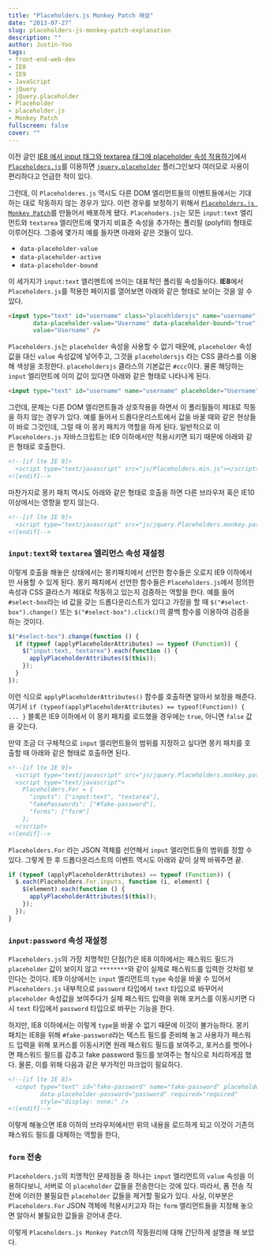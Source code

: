 ```yaml
---
title: "Placeholders.js Monkey Patch 해설"
date: "2013-07-27"
slug: placeholders-js-monkey-patch-explanation
description: ""
author: Justin-Yoo
tags:
- front-end-web-dev
- IE8
- IE9
- JavaScript
- jQuery
- jQuery.placeholder
- Placeholder
- placeholder.js
- Monkey Patch
fullscreen: false
cover: ""
---
```


이전 글인 [IE8 에서 input 태그와 textarea 태그에 placeholder 속성 적용하기](http://blog.aliencube.org/post/55867304483/ie8-input-textarea-placeholder)에서 [`Placeholders.js`](http://jamesallardice.github.io/Placeholders.js)를 이용하면 [`jquery.placeholder`](https://github.com/mathiasbynens/jquery-placeholder) 플러그인보다 여러모로 사용이 편리하다고 언급한 적이 있다.

그런데, 이 `Placeholderes.js` 역시도 다른 DOM 엘리먼트들의 이벤트들에서는 기대하는 대로 작동하지 않는 경우가 있다. 이런 경우를 보정하기 위해서 [`Placeholders.js Monkey Patch`](https://github.com/aliencube/Placeholders.js-Monkey-Patch)를 만들어서 배포하게 됐다. `Placehoders.js`는 모든 `input:text` 엘리먼트와 `textarea` 엘리먼트에 몇가지 비표준 속성을 추가하는 폴리필 (polyfill) 형태로 이루어진다. 그중에 몇가지 예를 들자면 아래와 같은 것들이 있다.

- `data-placeholder-value`
- `data-placeholder-active`
- `data-placeholder-bound`

이 세가지가 `input:text` 엘리멘트에 쓰이는 대표적인 폴리필 속성들이다. **IE8**에서 `Placeholders.js`를 적용한 페이지를 열어보면 아래와 같은 형태로 보이는 것을 알 수 있다.

```html
<input type="text" id="username" class="placehldersjs" name="username" placeholder="Username"
       data-placeholder-value="Username" data-placeholder-bound="true" data-placeholder-active="true"
       value="Username" />

```

`Placeholders.js`는 `placeholder` 속성을 사용할 수 없기 때문에, `placeholder` 속성값을 대신 `value` 속성값에 넣어주고, 그것을 `placeholdersjs` 라는 CSS 클라스를 이용해 색상을 조정한다. `placeholdersjs` 클라스의 기본값은 `#ccc`이다. 물론 해당하는 `input` 엘리먼트에 이미 값이 있다면 아래와 같은 형태로 나타나게 된다.

```html
<input type="text" id="username" name="username" placeholder="Username" value="joebloggs" />

```

그런데, 문제는 다른 DOM 엘리먼트들과 상호작용을 하면서 이 폴리필들이 제대로 작동을 하지 않는 경우가 있다. 예를 들어서 드롭다운리스트에서 값을 바꿀 때와 같은 현상들이 바로 그것인데, 그럴 때 이 몽키 패치가 역할을 하게 된다. 일반적으로 이 `Placeholders.js` 자바스크립트는 IE9 이하에서만 적용시키면 되기 때문에 아래와 같은 형태로 호출한다.

```html
<!--[if lte IE 9]>
  <script type="text/javascript" src="js/Placeholders.min.js"></script>
<![endif]-->

```

마찬가지로 몽키 패치 역시도 아래와 같은 형태로 호출을 하면 다른 브라우저 혹은 IE10 이상에서는 영향을 받지 않는다.

```html
<!--[if lte IE 9]>
  <script type="text/javascript" src="js/jquery.Placeholders.monkey.patch.js"></script>
<![endif]-->

```

### `input:text`와 `textarea` 엘리먼스 속성 재설정

이렇게 호출을 해놓은 상태에서는 몽키패치에서 선언한 함수들은 오로지 IE9 이하에서만 사용할 수 있게 된다. 몽키 패치에서 선언한 함수들은 `Placeholders.js`에서 정의한 속성과 CSS 클라스가 제대로 작동하고 있는지 검증하는 역할을 한다. 예를 들어 `#select-box`라는 id 값을 갖는 드롭다운리스트가 있다고 가정을 할 때 `$("#select-box").change()` 또는 `$("#select-box").click()`의 콜백 함수를 이용하여 검증을 하는 것이다.

```js
$("#select-box").change(function () {
  if (typeof (applyPlaceholderAttributes) == typeof (Function)) {
    $("input:text, textarea").each(function () {
      applyPlaceholderAttributes($(this));
    });
  }
});

```

이런 식으로 `applyPlaceholderAttributes()` 함수를 호출하면 알아서 보정을 해준다. 여기서 `if (typeof(applyPlaceholderAttributes) == typeof(Function)) { ... }` 블록은 IE9 이하에서 이 몽키 패치를 로드했을 경우에는 `true`, 아니면 `false` 값을 갖는다.

만약 조금 더 구체적으로 `input` 엘리먼트들의 범위를 지정하고 싶다면 몽키 패치를 호출할 때 아래와 같은 형태로 호출하면 된다.

```html
<!--[if lte IE 9]>
  <script type="text/javascript" src="js/jquery.Placeholders.monkey.patch.js"></script>
  <script type="text/javascript">
    Placeholders.For = {
      "inputs": ["input:text", "textarea"],
      "fakePasswords": ["#fake-password"],
      "forms": ["form"]
    };
  </script>
<![endif]-->

```

`Placeholders.For` 라는 JSON 객체를 선언해서 `input` 엘리먼트들의 범위를 정할 수 있다. 그렇게 한 후 드롭다운리스트의 이벤트 역시도 아래와 같이 살짝 바꿔주면 끝.

```js
if (typeof (applyPlaceholderAttributes) == typeof (Function)) {
  $.each(Placeholders.For.inputs, function (i, element) {
    $(element).each(function () {
      applyPlaceholderAttributes($(this));
    });
  });
}

```

### `input:password` 속성 재설정

`Placeholders.js`의 가장 치명적인 단점(?)은 IE8 이하에서는 패스워드 필드가 `placeholder` 값이 보이지 않고 `********`와 같이 실제로 패스워드를 입력한 것처럼 보인다는 것이다. IE9 이상에서는 `input` 엘리먼트의 `type` 속성을 바꿀 수 있어서 `Placeholders.js` 내부적으로 `password` 타입에서 `text` 타입으로 바꾸어서 `placeholder` 속성값을 보여주다가 실제 패스워드 입력을 위해 포커스를 이동시키면 다시 `text` 타입에서 `password` 타입으로 바꾸는 기능을 한다.

하지만, IE8 이하에서는 이렇게 `type`을 바꿀 수 없기 때문에 이것이 불가능하다. 몽키 패치는 IE8을 위해 `#fake-password`라는 텍스트 필드를 준비해 놓고 사용자가 패스워드 입력을 위해 포커스를 이동시키면 원래 패스워드 필드를 보여주고, 포커스를 벗어나면 패스워드 필드를 감추고 fake password 필드를 보여주는 형식으로 처리하게끔 했다. 물론, 이를 위해 다음과 같은 부가적인 마크업이 필요하다.

```html
<!--[if lte IE 8]>
  <input type="text" id="fake-password" name="fake-password" placeholder="Password"
         data-placeholder-password="password" required="required"
         style="display: none;" />
<![endif]-->

```

이렇게 해놓으면 IE8 이하의 브라우저에서만 위의 내용을 로드하게 되고 이것이 기존의 패스워드 필드를 대체하는 역할을 한다,

### `form` 전송

`Placeholders.js`의 치명적인 문제점들 중 하나는 `input` 엘리먼트의 `value` 속성을 이용하다보니, 서버로 이 `placeholder` 값들을 전송한다는 것에 있다. 따라서, 폼 전송 직전에 이러한 불필요한 `placeholder` 값들을 제거할 필요가 있다. 사실, 이부분은 `Placeholders.For` JSON 객체에 적용시키고자 하는 `form` 엘리먼트들을 지정해 놓으면 알아서 불필요한 값들을 걷어내 준다.

이렇게 `Placeholders.js Monkey Patch`의 작동원리에 대해 간단하게 설명을 해 보았다.
